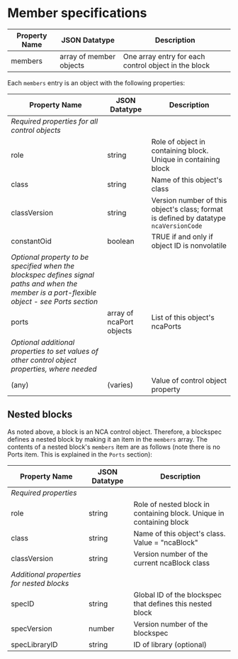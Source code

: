 # Member specifications

| **Property Name** | **JSON Datatype** | **Description** |
| ----------------- | ------------------------------ | ----------------------------------------------------------|
| members           | array of member objects        | One array entry for each control object in the block      |

Each `members` entry is an object with the following properties:

| **Property Name** | **JSON Datatype** | **Description** |
| ----------------- | ------------------------------ | ---------------------------------------------------------------------------------------------|
| *Required properties for all control objects*      | |                                                                                            |
| role              | string                         | Role of object in containing block. Unique in containing block                               |
| class             | string                         | Name of this object's class                                                                  |
| classVersion      | string                         | Version number of this object's class; format is defined by datatype `ncaVersionCode`        |
| constantOid       | boolean                        | TRUE if and only if object ID is nonvolatile                                                 |
| *Optional property to be specified when the blockspec defines signal paths and when the member is a port-flexible object - see Ports section* | | |
| ports             | array of ncaPort objects       | List of this object's ncaPorts                                                               |
| *Optional additional properties to set values of other control object properties, where needed* | |                                               |
| (any)             | (varies)                       | Value of control object property                                                             |

## Nested blocks

As noted above, a block is an NCA control object. Therefore, a blockspec defines a nested block by making it an item in the `members` array. The contents of a nested block's `members` item are as follows (note there is no Ports item. This is explained in the `Ports` section):

| **Property Name** | **JSON Datatype** | **Description** |
| ----------------- | ------------------------------ | ---------------------------------------------------------------------------------------------|
| *Required properties*      | |                                                                                                                    |
| role              | string                         | Role of nested block in containing block. Unique in containing block                         |
| class             | string                         | Name of this object's class. Value = "ncaBlock"                                              |
| classVersion      | string                         | Version number of the current ncaBlock class                                                 |
| *Additional properties for nested blocks* | |                                                                                                     |
| specID            | string                         | Global ID of the blockspec that defines this nested block                                    |
| specVersion       | number                         | Version number of the blockspec                                                              |
| specLibraryID     | string                         | ID of library (optional)                                                                     |
